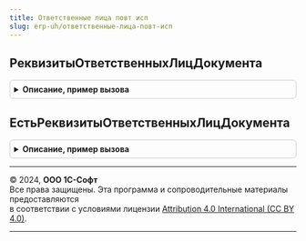 ```yaml
---
title: Ответственные лица повт исп
slug: erp-uh/ответственные-лица-повт-исп
---
```



## РеквизитыОтветственныхЛицДокумента
<details style="margin: 1em 0; padding: 0.5em; border: 1px solid #ccc; border-radius: 6px;">

<summary style="font-weight: bold; cursor: pointer;">Описание, пример вызова</summary>

```bsl

// Возвращает структуру реквизитов документа, предназначенных для хранения информации об ответственных лицах.
// Реквизит ответственного лица документа должен
//	- иметь тип СправочникСсылка.ОтветственныеЛицаОрганизаций
// 	- содержать параметр выбора с типом ПеречислениеСсылка.ОтветственныеЛицаОрганизаций ("вид" ответственного).
//
// Параметры:
//  ИмяДокумента - Строка - имя документа в метаданных конфигурации.
//
// Возвращаемое значение:
// 	Структура - структура ответственных лиц документа
// 		Ключ 	 - имя реквизита документа
// 		Значение - "вид" ответственного лица документа.
//
Функция РеквизитыОтветственныхЛицДокумента(ИмяДокумента) Экспорт
```

Пример вызова
```bsl
Результат = ОтветственныеЛицаПовтИсп.РеквизитыОтветственныхЛицДокумента(ИмяДокумента) 
```
</details>

## ЕстьРеквизитыОтветственныхЛицДокумента
<details style="margin: 1em 0; padding: 0.5em; border: 1px solid #ccc; border-radius: 6px;">

<summary style="font-weight: bold; cursor: pointer;">Описание, пример вызова</summary>

```bsl

// Проверяет наличие реквизитов, предназначенных для хранения информации об ответственных лицах, в метаданных документа.
//
// Параметры:
//  ИмяДокумента - Строка - имя документа в метаданных конфигурации.
//
// Возвращаемое значение:
// 	Булево - признак наличия реквизитов в метаданных документа.
//
Функция ЕстьРеквизитыОтветственныхЛицДокумента(ИмяДокумента) Экспорт
```

Пример вызова
```bsl
Результат = ОтветственныеЛицаПовтИсп.ЕстьРеквизитыОтветственныхЛицДокумента(ИмяДокумента) 
```
</details>

---

© 2024, **ООО 1С-Софт**  
Все права защищены. Эта программа и сопроводительные материалы предоставляются  
в соответствии с условиями лицензии [Attribution 4.0 International (CC BY 4.0)](https://creativecommons.org/licenses/by/4.0/legalcode).

---
